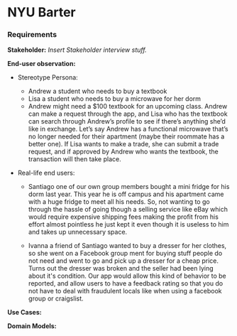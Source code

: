 # NYU Barter

### Requirements

  **Stakeholder:** *Insert Stakeholder interview stuff.* 
  
  **End-user observation:** 
  
  - Stereotype Persona:
     - Andrew a student who needs to buy a textbook
     - Lisa a student who needs to buy a microwave for her dorm
     - Andrew might need a $100 textbook for an upcoming class. 
     Andrew can make a request through the app, and Lisa who has the textbook
     can search through Andrew’s profile to see if there’s anything she’d like in 
     exchange. Let’s say Andrew has a functional microwave that’s no longer needed
     for their apartment (maybe their roommate has a better one). If Lisa wants to
     make a trade, she can submit a trade request, and if approved by Andrew who 
     wants the textbook, the transaction will then take place.
    
  - Real-life end users:
     - Santiago one of our own group members bought a mini fridge for his dorm last year.
     This year he is off campus and his apartment came with a huge fridge to meet all
     his needs. So, not wanting to go through the hassle of going though a selling service
     like eBay which would require expensive shipping fees making the profit from his effort
     almost pointless he just kept it even though it is useless to him and takes up unnecessary
     space.
    
     - Ivanna a friend of Santiago wanted to buy a dresser for her clothes, so she went on a
     Facebook group ment for buying stuff people do not need and went to go and pick up a dresser
     for a cheap price. Turns out the dresser was broken and the seller had been lying about it's
     condition. Our app would allow this kind of behavior to be reported, and allow users to have
     a feedback rating so that you do not have to deal with fraudulent locals like when using a 
     facebook group or craigslist.
  
  **Use Cases:**
  
  **Domain Models:**
